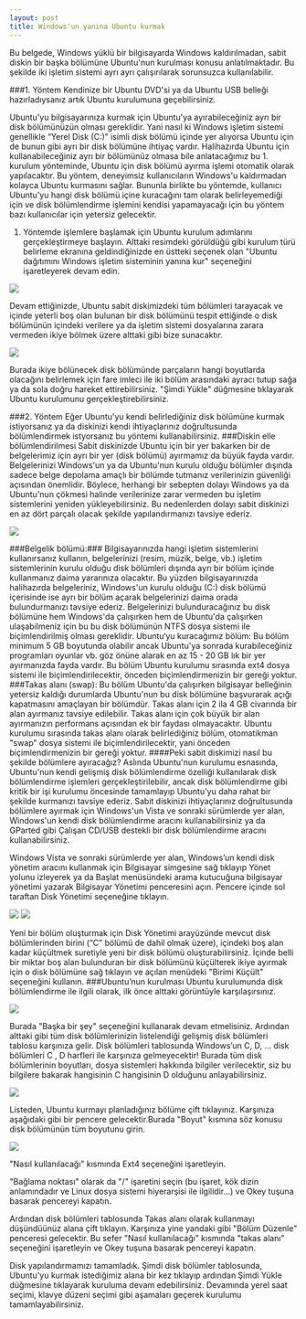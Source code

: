 ```yaml
---
layout: post
title: Windows'un yanına Ubuntu kurmak
---
```


Bu belgede, Windows yüklü bir bilgisayarda Windows kaldırılmadan, sabit diskin bir başka bölümüne Ubuntu'nun kurulması konusu anlatılmaktadır. Bu şekilde iki işletim sistemi ayrı ayrı çalışırılarak sorunsuzca kullanılabilir.

###1. Yöntem
Kendinize bir Ubuntu DVD'si ya da Ubuntu USB belleği hazırladıysanız artık Ubuntu kurulumuna geçebilirsiniz.

Ubuntu'yu bilgisayarınıza kurmak için Ubuntu'ya ayırabileceğiniz ayrı bir disk bölümünüzün olması gereklidir. Yani nasıl ki Windows işletim sistemi genellikle “Yerel Disk (C:)” isimli disk bölümü içinde yer alıyorsa Ubuntu için de bunun gibi ayrı bir disk bölümüne ihtiyaç vardır. Halihazırda Ubuntu için kullanabileceğiniz ayrı bir bölümünüz olmasa bile anlatacağımız bu 1. kurulum yönteminde, Ubuntu için disk bölümü ayırma işlemi otomatik olarak yapılacaktır. Bu yöntem, deneyimsiz kullanıcıların Windows'u kaldırmadan kolayca Ubuntu kurmasını sağlar. Bununla birlikte bu yöntemde, kullanıcı Ubuntu'yu hangi disk bölümü içine kuracağını tam olarak belirleyemediği için ve disk bölümlendirme işlemini kendisi yapamayacağı için bu yöntem bazı kullanıcılar için yetersiz gelecektir.
1. Yöntemde işlemlere başlamak için Ubuntu kurulum adımlarını gerçekleştirmeye başlayın. Alttaki resimdeki görüldüğü gibi kurulum türü belirleme ekranına geldindiğinizde en üstteki seçenek olan "Ubuntu dağıtımını Windows işletim sisteminin yanına kur" seçeneğini işaretleyerek devam edin.

<img src =" http://wiki.ubuntu-tr.net/images/3/37/Kurulum_03-1.png">

Devam ettiğinizde, Ubuntu sabit diskimizdeki tüm bölümleri tarayacak ve içinde yeterli boş olan bulunan bir disk bölümünü tespit ettiğinde o disk bölümünün içindeki verilere ya da işletim sistemi dosyalarına zarara vermeden ikiye bölmek üzere alttaki gibi bize sunacaktır.

<img src ="http://wiki.ubuntu-tr.net/images/f/f6/Otomatik_disk_b%C3%B6l%C3%BCm%C3%BC_ay%C4%B1rma.png">

Burada ikiye bölünecek disk bölümünde parçaların hangi boyutlarda olacağını belirlemek için fare imleci ile iki bölüm arasındaki ayracı tutup sağa ya da sola doğru hareket ettirebilirsiniz.
"Şimdi Yükle" düğmesine tıklayarak Ubuntu kurulumunu gerçekleştirebilirsiniz.

###2. Yöntem
Eğer Ubuntu'yu kendi belirlediğiniz disk bölümüne kurmak istiyorsanız ya da diskinizi kendi ihtiyaçlarınız doğrultusunda bölümlendirmek istyorsanız bu yöntemi kullanabilirsiniz.
###Diskin elle bölümlendirilmesi
Sabit diskinizde Ubuntu için bir yer bakarken bir de belgelerimiz için ayrı bir yer (disk bölümü) ayırmamız da büyük fayda vardır. Belgelerinizi Windows'un ya da Ubuntu'nun kurulu olduğu bölümler dışında sadece belge depolama amaçlı bir bölümde tutmanız verilerinizin güvenliği açısından önemlidir. Böylece, herhangi bir sebepten dolayı Windows ya da Ubuntu'nun çökmesi halinde verilerinize zarar vermeden bu işletim sistemlerini yeniden yükleyebilirsiniz. Bu nedenlerden dolayı sabit diskinizi en az dört parçalı olacak şekilde yapılandırmanızı tavsiye ederiz.

<img src ="http://wiki.ubuntu-tr.net/images/a/a5/%C3%96rnek_disk_yap%C4%B1s%C4%B1.png">


###Belgelik bölümü:###
 Bilgisayarınızda hangi işletim sistemlerini kullanırsanız kullanın, belgelerinizi (resim, müzik, belge, vb.) işletim sistemlerinin kurulu olduğu disk bölümleri dışında ayrı bir bölüm içinde kullanmanız daima yararınıza olacaktır. Bu yüzden bilgisayarınızda halihazırda belgeleriniz, Windows'un kurulu olduğu (C:) disk bölümü içerisinde ise ayrı bir bölüm açarak belgelerinizi daima orada bulundurmanızı tavsiye ederiz. Belgelerinizi bulunduracağınız bu disk bölümüne hem Windows'da çalışırken hem de Ubuntu'da çalışırken ulaşabilmeniz için bu bu disk bölümünün NTFS dosya sistemi ile biçimlendirilmiş olması gereklidir.
Ubuntu‘yu kuracağımız bölüm: Bu bölüm minimum 5 GB boyutunda olabilir ancak Ubuntu'ya sonrada kurabileceğiniz programları oyunlar vb. göz önüne alarak en az 15 - 20 GB lık bir yer ayırmanızda fayda vardır. Bu bölüm Ubuntu kurulumu sırasında ext4 dosya sistemi ile biçimlendirilecektir, önceden biçimlendirmenizin bir gereği yoktur.
###Takas alanı (swap):
 Bu bölüm Ubuntu'da çalışırken bilgisayar belleğinin yetersiz kaldığı durumlarda Ubuntu'nun bu disk bölümüne başvurarak açığı kapatmasını amaçlayan bir bölümdür. Takas alanı için 2 ila 4 GB civarında bir alan ayırmanız tavsiye edilebilir. Takas alanı için çok büyük bir alan ayırmanızın performans açısından ek bir faydası olmayacaktır. Ubuntu kurulumu sırasında takas alanı olarak belirlediğiniz bölüm, otomatikman "swap" dosya sistemi ile biçimlendirilecektir, yani önceden biçimlendirmenizin bir gereği yoktur.
####Peki sabit diskimizi nasıl bu şekilde bölümlere ayıracağız?
Aslında Ubuntu'nun kurulumu esnasında, Ubuntu'nun kendi gelişmiş disk bölümlendirme özelliği kullanılarak disk bölümlendirme işlemleri gerçekleştirilebilir, ancak disk bölümlendirme gibi kritik bir işi kurulumu öncesinde tamamlayıp Ubuntu'yu daha rahat bir şekilde kurmanızı tavsiye ederiz.
Sabit diskinizi ihtiyaçlarınız doğrultusunda bölümlere ayırmak için Windows'un Vista ve sonraki sürümlerde yer alan, Windows'un kendi disk bölümlendirme aracını kullanabilirsiniz ya da GParted gibi Çalışan CD/USB destekli bir disk bölümlendirme aracını kullanabilirsiniz.

Windows Vista ve sonraki sürümlerde yer alan, Windows’un kendi disk yönetim aracını kullanmak için Bilgisayar simgesine sağ tıklayıp Yönet yolunu izleyerek ya da Başlat menüsündeki arama kutucuğuna bilgisayar yönetimi yazarak Bilgisayar Yönetimi penceresini açın. Pencere içinde sol taraftan Disk Yönetimi seçeneğine tıklayın.

<img src ="http://wiki.ubuntu-tr.net/images/d/d3/Bilgisayar_-_ters_t%C4%B1k.png">

<img src ="http://wiki.ubuntu-tr.net/images/1/1b/Windows-Disk_Y%C3%B6netimi_01.png">

Yeni bir bölüm oluşturmak için Disk Yönetimi arayüzünde mevcut disk bölümlerinden birini (“C” bölümü de dahil olmak üzere), içindeki boş alan kadar küçültmek suretiyle yeni bir disk bölümü oluşturabilirsiniz. İçinde belli bir miktar boş alan bulunduran bir disk bölümünü küçülterek ikiye ayırmak için o disk bölümüne sağ tıklayın ve açılan menüdeki "Birimi Küçült" seçeneğini kullanın. 
###Ubuntu’nun kurulması
Ubuntu kurulumunda disk bölümlendirme ile ilgili olarak, ilk önce alttaki görüntüyle karşılaşırsınız.

<img src ="http://wiki.ubuntu-tr.net/images/3/37/Kurulum_03-1.png">

Burada "Başka bir şey" seçeneğini kullanarak devam etmelisiniz. Ardından alttaki gibi tüm disk bölümlerinizin listelendiği gelişmiş disk bölümleri tablosu karşınıza gelir.
Disk bölümleri tablosunda Windows’un C, D, ... disk bölümleri C , D harfleri ile karşınıza gelmeyecektir! Burada tüm disk bölümlerinin boyutları, dosya sistemleri hakkında bilgiler verilecektir, siz bu bilgilere bakarak hangisinin C hangisinin D olduğunu anlayabilirsiniz.


<img src ="http://wiki.ubuntu-tr.net/images/0/06/Geli%C5%9Fmi%C5%9F_disk_b%C3%B6l%C3%BCmlendirme_01.png">

Listeden, Ubuntu kurmayı planladığınız bölüme çift tıklayınız. Karşınıza aşağıdaki gibi bir pencere gelecektir.Burada "Boyut" kısmına söz konusu disk bölümünün tüm boyutunu girin.

<img src ="http://wiki.ubuntu-tr.net/images/2/2e/Geli%C5%9Fmi%C5%9F_disk_b%C3%B6l%C3%BCmlendirme_02.png">

"Nasıl kullanılacağı" kısmında Ext4 seçeneğini işaretleyin.

"Bağlama noktası" olarak da "/" işaretini seçin (bu işaret, kök dizin anlamındadır ve Linux dosya sistemi hiyerarşisi ile ilgilidir...) ve Okey tuşuna basarak pencereyi kapatın.

Ardından disk bölümleri tablosunda Takas alanı olarak kullanmayı düşündüünüz alana çift tıklayın. Karşınıza yine yandaki gibi "Bölüm Düzenle" penceresi gelecektir. Bu sefer "Nasıl kullanılacağı" kısmında "takas alanı" seçeneğini işaretleyin ve Okey tuşuna basarak pencereyi kapatın.

Disk yapılandırmamızı tamamladık. Şimdi disk bölümler tablosunda, Ubuntu'yu kurmak istediğimiz alana bir kez tıklayıp ardından Şimdi Yükle düğmesine tıklayarak kuruluma devam edebilirsiniz. Devamında yerel saat seçimi, klavye düzeni seçimi gibi aşamaları geçerek kurulumu tamamlayabilirsiniz.
